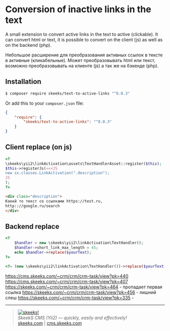 Conversion of inactive links in the text
================

A small extension to convert active links in the text to active (clickable).
It can convert html or text, it is possible to convert on the client (js) as well as on the backend (php).

Небольшое расширение для преобразования активных ссылок в тексте в активные (кликабельные).
Может преобразовывать html или текст, возможно преобразовывать на клиенте (js) а так же на бэкенде (php).

Installation
------------

```sh
$ composer require skeeks/text-to-active-links "^0.0.3"
```

Or add this to your `composer.json` file:

```json
{
    "require": {
        "skeeks/text-to-active-links": "^0.0.3"
    }
}
```

Client replace (on js)
-----

```php
<?
\skeeks\yii2\linkActivation\assets\TextHandlerAsset::register($this);
$this->registerJs(<<<JS
new sx.classes.LinkActivation(".description");
JS
);
?>
```
```html
<div class="description">
Каокй то текст со ссылками https://test.ru,
http:://google.ru/search
</div>
```


Backend replace
-----

```php
<?
    $handler = new \skeeks\yii2\linkActivation\TextHandler();
    $handler->short_link_max_length = 45;
    echo $handler->replace($yourText);
?>
```

```php
<?= (new \skeeks\yii2\linkActivation\TextHandler())->replace($yourText); ?>
```





https://cms.skeeks.com/~crm/crm/crm-task/view?pk=440
https://cms.skeeks.com/~crm/crm/crm-task/view?pk=407
https://skeeks.com/~crm/crm/crm-task/view?pk=464 - пропадает первая ссылка
https://skeeks.com/~crm/crm/crm-task/view?pk=456 - лишний слеш
https://skeeks.com/~crm/crm/crm-task/view?pk=335 - 

___

> [![skeeks!](https://skeeks.com/img/logo/logo-no-title-80px.png)](https://skeeks.com)  
<i>SkeekS CMS (Yii2) — quickly, easily and effectively!</i>  
[skeeks.com](https://skeeks.com) | [cms.skeeks.com](https://cms.skeeks.com)

